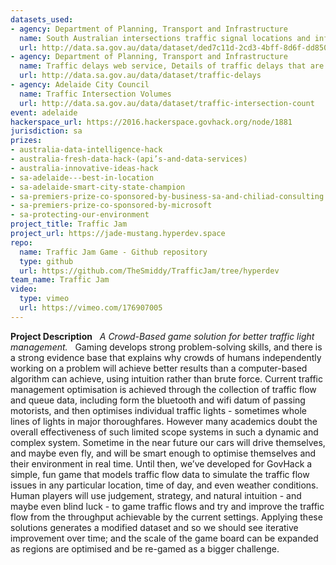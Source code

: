 ```yaml
---
datasets_used:
- agency: Department of Planning, Transport and Infrastructure
  name: South Australian intersections traffic signal locations and information.
  url: http://data.sa.gov.au/data/dataset/ded7c11d-2cd3-4bff-8d6f-dd850250a486
- agency: Department of Planning, Transport and Infrastructure
  name: Traffic delays web service, Details of traffic delays that are currently active in the metropolitan area
  url: http://data.sa.gov.au/data/dataset/traffic-delays
- agency: Adelaide City Council
  name: Traffic Intersection Volumes
  url: http://data.sa.gov.au/data/dataset/traffic-intersection-count
event: adelaide
hackerspace_url: https://2016.hackerspace.govhack.org/node/1881
jurisdiction: sa
prizes:
- australia-data-intelligence-hack
- australia-fresh-data-hack-(api’s-and-data-services)
- australia-innovative-ideas-hack
- sa-adelaide---best-in-location
- sa-adelaide-smart-city-state-champion
- sa-premiers-prize-co-sponsored-by-business-sa-and-chiliad-consulting
- sa-premiers-prize-co-sponsored-by-microsoft
- sa-protecting-our-environment
project_title: Traffic Jam
project_url: https://jade-mustang.hyperdev.space
repo:
  name: Traffic Jam Game - Github repository
  type: github
  url: https://github.com/TheSmiddy/TrafficJam/tree/hyperdev
team_name: Traffic Jam
video:
  type: vimeo
  url: https://vimeo.com/176907005
---
```


**Project Description**
 
*A Crowd-Based game solution for better traffic light management.*
 
Gaming develops strong problem-solving skills, and there is a strong evidence base that explains why crowds of humans independently working on a problem will achieve better results than a computer-based algorithm can achieve, using intuition rather than brute force.
Current traffic management optimisation is achieved through the collection of traffic flow and queue data, including form the bluetooth and wifi datum of passing motorists, and then optimises individual traffic lights - sometimes whole lines of lights in major thoroughfares. However many academics doubt the overall effectiveness of such limited scope systems in such a dynamic and complex system.
Sometime in the near future our cars will drive themselves, and maybe even fly, and will be smart enough to optimise themselves and their environment in real time.
Until then, we’ve developed for GovHack a simple, fun game that models traffic flow data to simulate the traffic flow issues in any particular location, time of day, and even weather conditions. Human players will use judgement, strategy, and natural intuition - and maybe even blind luck - to game traffic flows and try and improve the traffic flow from the throughput achievable by the current settings. Applying these solutions generates a modified dataset and so we should see iterative improvement over time; and the scale of the game board can be expanded as regions are optimised and be re-gamed as a bigger challenge.